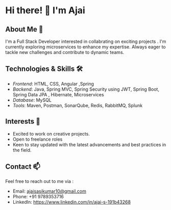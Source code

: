# Hi there! 👋 I'm Ajai

## About Me 🌟

I'm a Full Stack Developer interested in collabrating on exciting projects . I'm currently exploring microservices to enhance my expertise. Always eager to tackle new challenges and contribute to dynamic teams.

## Technologies & Skills 🛠

- *Frontend*: HTML, CSS, Angular ,Spring
- *Backend*: Java, Spring MVC, Spring Security using JWT, Spring Boot, Spring Data JPA , Hibernate, Microservices
- *Database*: MySQL
- *Tools*: Maven, Postman, SonarQube, Redis, RabbitMQ, Splunk

## Interests 🤝

- Excited to work on creative projects.
- Open to freelance roles
- Keen to stay updated with the latest advancements and best practices in the field.

## Contact 📫

Feel free to reach out to me via :
- Email: ajaisasikumar10@gmail.com
- Phone: +91 9789353716
- LinkedIn: https://www.linkedin.com/in/ajai-s-191b43268
